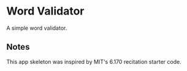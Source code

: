 # Word Validator
A simple word validator.


## Notes
This app skeleton was inspired by MIT's 6.170 recitation starter code.